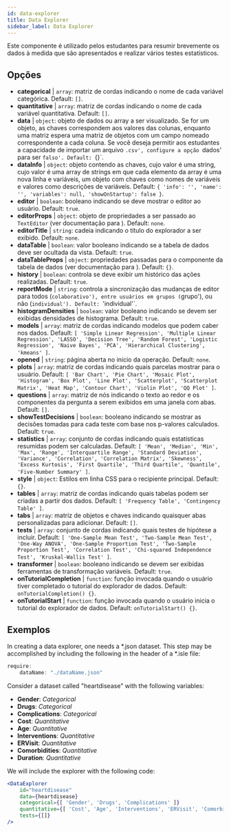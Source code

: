 ```yaml
---
id: data-explorer 
title: Data Explorer
sidebar_label: Data Explorer
---
```


Este componente é utilizado pelos estudantes para resumir brevemente os dados à medida que são apresentados e realizar vários testes estatísticos.

## Opções

* __categorical__ | `array`: matriz de cordas indicando o nome de cada variável categórica. Default: `[]`.
* __quantitative__ | `array`: matriz de cordas indicando o nome de cada variável quantitativa. Default: `[]`.
* __data__ | `object`: objeto de dados ou array a ser visualizado. Se for um objeto, as chaves correspondem aos valores das colunas, enquanto uma matriz espera uma matriz de objetos com um campo nomeado correspondente a cada coluna. Se você deseja permitir aos estudantes a capacidade de importar um arquivo `.csv', configure a opção `dados' para ser `falso'. Default: `{}`.
* __dataInfo__ | `object`: objeto contendo as chaves, cujo valor é uma string, cujo valor é uma array de strings em que cada elemento da array é uma nova linha e variáveis, um objeto com chaves como nomes de variáveis e valores como descrições de variáveis. Default: `{
  'info': '',
  'name': '',
  'variables': null,
  'showOnStartup': false
}`.
* __editor__ | `boolean`: booleano indicando se deve mostrar o editor ao usuário. Default: `true`.
* __editorProps__ | `object`: objeto de propriedades a ser passado ao `TextEditor` (ver documentação para <TextEditor />). Default: `none`.
* __editorTitle__ | `string`: cadeia indicando o título do explorador a ser exibido. Default: `none`.
* __dataTable__ | `boolean`: valor booleano indicando se a tabela de dados deve ser ocultada da vista. Default: `true`.
* __dataTableProps__ | `object`: propriedades passadas para o componente da tabela de dados (ver documentação para <DataTable />). Default: `{}`.
* __history__ | `boolean`: controla se deve exibir um histórico das ações realizadas. Default: `true`.
* __reportMode__ | `string`: controla a sincronização das mudanças de editor para todos (`colaborativo'), entre usuários em grupos (`grupo'), ou não (`individual'). Default: `'individual'`.
* __histogramDensities__ | `boolean`: valor booleano indicando se devem ser exibidas densidades de histograma. Default: `true`.
* __models__ | `array`: matriz de cordas indicando modelos que podem caber nos dados. Default: `[
  'Simple Linear Regression',
  'Multiple Linear Regression',
  'LASSO',
  'Decision Tree',
  'Random Forest',
  'Logistic Regression',
  'Naive Bayes',
  'PCA',
  'Hierarchical Clustering',
  'kmeans'
]`.
* __opened__ | `string`: página aberta no início da operação. Default: `none`.
* __plots__ | `array`: matriz de cordas indicando quais parcelas mostrar para o usuário. Default: `[
  'Bar Chart',
  'Pie Chart',
  'Mosaic Plot',
  'Histogram',
  'Box Plot',
  'Line Plot',
  'Scatterplot',
  'Scatterplot Matrix',
  'Heat Map',
  'Contour Chart',
  'Violin Plot',
  'QQ Plot'
]`.
* __questions__ | `array`: matriz de nós indicando o texto ao redor e os componentes da pergunta a serem exibidos em uma janela com abas. Default: `[]`.
* __showTestDecisions__ | `boolean`: booleano indicando se mostrar as decisões tomadas para cada teste com base nos p-valores calculados. Default: `true`.
* __statistics__ | `array`: conjunto de cordas indicando quais estatísticas resumidas podem ser calculadas. Default: `[
  'Mean',
  'Median',
  'Min',
  'Max',
  'Range',
  'Interquartile Range',
  'Standard Deviation',
  'Variance',
  'Correlation',
  'Correlation Matrix',
  'Skewness',
  'Excess Kurtosis',
  'First Quartile',
  'Third Quartile',
  'Quantile',
  'Five-Number Summary'
]`.
* __style__ | `object`: Estilos em linha CSS para o recipiente principal. Default: `{}`.
* __tables__ | `array`: matriz de cordas indicando quais tabelas podem ser criadas a partir dos dados. Default: `[
  'Frequency Table',
  'Contingency Table'
]`.
* __tabs__ | `array`: matriz de objetos e chaves indicando quaisquer abas personalizadas para adicionar. Default: `[]`.
* __tests__ | `array`: conjunto de cordas indicando quais testes de hipótese a incluir. Default: `[
  'One-Sample Mean Test',
  'Two-Sample Mean Test',
  'One-Way ANOVA',
  'One-Sample Proportion Test',
  'Two-Sample Proportion Test',
  'Correlation Test',
  'Chi-squared Independence Test',
  'Kruskal-Wallis Test'
]`.
* __transformer__ | `boolean`: booleano indicando se devem ser exibidas ferramentas de transformação variáveis. Default: `true`.
* __onTutorialCompletion__ | `function`: função invocada quando o usuário tiver completado o tutorial do explorador de dados. Default: `onTutorialCompletion() {}`.
* __onTutorialStart__ | `function`: função invocada quando o usuário inicia o tutorial do explorador de dados. Default: `onTutorialStart() {}`.


## Exemplos

In creating a data explorer, one needs a *.json dataset. This step may be accomplished by including the following in the header of a *.isle file:

```js
require:
    dataName: "./dataName.json"
```

Consider a dataset called "heartdisease" with the following variables:
* __Gender__: _Categorical_
* __Drugs__: _Categorical_
* __Complications__: _Categorical_
* __Cost__: _Quantitative_
* __Age__: _Quantitative_
* __Interventions__: _Quantitative_
* __ERVisit__: _Quantitative_
* __Comorbidities__: _Quantitative_
* __Duration__: _Quantitative_

We will include the explorer with the following code:

```jsx live
<DataExplorer 
    id="heartdisease"
    data={heartdisease} 
    categorical={[ 'Gender', 'Drugs', 'Complications' ]}
    quantitative={[ 'Cost', 'Age', 'Interventions', 'ERVisit', 'Comorbidities', 'Duration' ]}
    tests={[]}
/>
```



